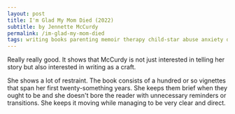 ```yaml
---
layout: post
title: I'm Glad My Mom Died (2022)
subtitle: by Jennette McCurdy
permalink: /im-glad-my-mom-died
tags: writing books parenting memoir therapy child-star abuse anxiety depression eating-disorder
---
```


Really really good.
It shows that McCurdy is not just interested in telling her story but also interested in writing as a craft.
<!--more-->
She shows a lot of restraint. The book consists of a hundred or so vignettes that span her first twenty-something years. She keeps them brief when they ought to be and she doesn't bore the reader with unnecessary reminders or transitions. She keeps it moving while managing to be very clear and direct.